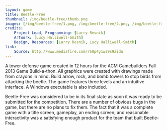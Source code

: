 ```yaml
---
layout: game
title: Beetle-Free
thumbnail: /img/beetle-free/thumb.png
images: [/img/beetle-free/1.png, /img/beetle-free/2.png, /img/beetle-free/3.png, /img/beetle-free/4.png]
credits:
    Project Lead, Programming: [Larry Resnik]
    Artwork: [Lucy Halliwell-Smith]
    Design, Resources: [Larry Resnik, Lucy Halliwell-Smith]
link:
    Source: http://www.mediafire.com/?60p4y1ws9s9aidu
---
```


A tower defense game created in 12 hours for the ACM Gamebuilders Fall 2013 Game Build-a-thon. All graphics were created with drawings made from crayons in mind. Build arrow, rock, and bomb towers to stop birds from attacking the beetle. The game features three levels and an intuitive interface. A Windows executable is also included.

Beetle-Free was considered to be in its final state as soon it was ready to be submitted for the competition. There are a number of obvious bugs in the game, but there are no plans to fix them. The fact that it was a complete game with a title screen, gameplay, an ending screen, and reasonable interactivity was a satisfying enough product for the team that built Beetle-Free.
